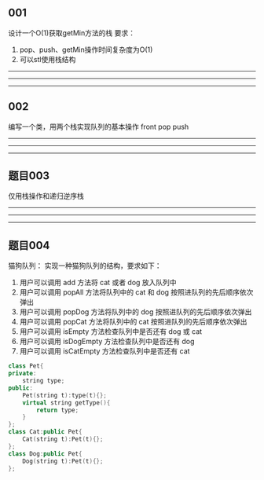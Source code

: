 ## 001
设计一个O(1)获取getMin方法的栈
要求：
1. pop、push、getMin操作时间复杂度为O(1)
2. 可以stl使用栈结构

<hr><hr><hr>

## 002
编写一个类，用两个栈实现队列的基本操作 front pop push

<hr><hr><hr>

## 题目003
仅用栈操作和递归逆序栈

<hr><hr><hr>

## 题目004
猫狗队列：
实现一种猫狗队列的结构，要求如下：
1. 用户可以调用 add 方法将 cat 或者 dog 放入队列中
2. 用户可以调用 popAll 方法将队列中的 cat 和 dog 按照进队列的先后顺序依次弹出
3. 用户可以调用 popDog 方法将队列中的 dog 按照进队列的先后顺序依次弹出
4. 用户可以调用 popCat 方法将队列中的 cat 按照进队列的先后顺序依次弹出
5. 用户可以调用 isEmpty 方法检查队列中是否还有 dog 或 cat
6. 用户可以调用 isDogEmpty 方法检查队列中是否还有 dog
7. 用户可以调用 isCatEmpty 方法检查队列中是否还有 cat
```cpp
class Pet{
private:
    string type;
public:
    Pet(string t):type(t){};
    virtual string getType(){
        return type;
    }
};
class Cat:public Pet{
    Cat(string t):Pet(t){};
};  
class Dog:public Pet{
    Dog(string t):Pet(t){};
}; 
```
